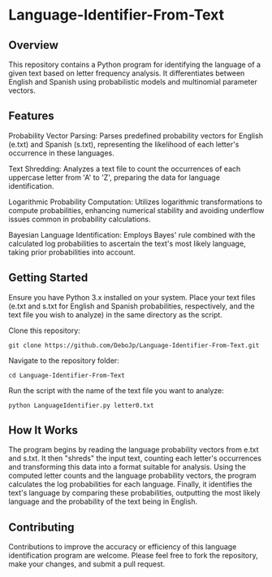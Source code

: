 # Language-Identifier-From-Text

## Overview

This repository contains a Python program for identifying the language of a given text based on letter frequency analysis. It differentiates between English and Spanish using probabilistic models and multinomial parameter vectors.

## Features

Probability Vector Parsing: Parses predefined probability vectors for English (e.txt) and Spanish (s.txt), representing the likelihood of each letter's occurrence in these languages.

Text Shredding: Analyzes a text file to count the occurrences of each uppercase letter from 'A' to 'Z', preparing the data for language identification.

Logarithmic Probability Computation: Utilizes logarithmic transformations to compute probabilities, enhancing numerical stability and avoiding underflow issues common in probability calculations.

Bayesian Language Identification: Employs Bayes' rule combined with the calculated log probabilities to ascertain the text's most likely language, taking prior probabilities into account.

## Getting Started

Ensure you have Python 3.x installed on your system. Place your text files (e.txt and s.txt for English and Spanish probabilities, respectively, and the text file you wish to analyze) in the same directory as the script.

Clone this repository:

  `git clone https://github.com/DeboJp/Language-Identifier-From-Text.git`

Navigate to the repository folder:

  `cd Language-Identifier-From-Text`

Run the script with the name of the text file you want to analyze:

  `python LanguageIdentifier.py letter0.txt`

## How It Works

The program begins by reading the language probability vectors from e.txt and s.txt.
It then "shreds" the input text, counting each letter's occurrences and transforming this data into a format suitable for analysis.
Using the computed letter counts and the language probability vectors, the program calculates the log probabilities for each language.
Finally, it identifies the text's language by comparing these probabilities, outputting the most likely language and the probability of the text being in English.

## Contributing

Contributions to improve the accuracy or efficiency of this language identification program are welcome. Please feel free to fork the repository, make your changes, and submit a pull request.

